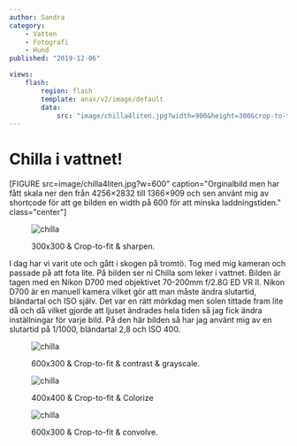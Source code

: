```yaml
---
author: Sandra
category:
    - Vatten
    - Fotografi
    - Hund
published: "2019-12-06"

views:
    flash:
        region: flash
        template: anax/v2/image/default
        data:
            src: "image/chilla4liten.jpg?width=900&height=300&crop-to-fit&area=12,0,50,0&f=contrast,-20&f=grayscale"
---
```

Chilla i vattnet!
==================================

[FIGURE src=image/chilla4liten.jpg?w=600" caption="Orginalbild men har fått skala ner den från 4256×2832 till 1366×909 och sen använt mig av shortcode för att ge bilden en width på 600 för att minska laddningstiden." class="center"]

<!--more-->


<figure class="figure right">
    <img src="image/chilla4liten.jpg?w=300&h=300&crop-to-fit&area=13,20,50,14&sharpen" alt="chilla">
    <figcaption>
        <p>300x300 & Crop-to-fit & sharpen.</p>
    </figcaption>
</figure>


I dag har vi varit ute och gått i skogen på tromtö. Tog med mig kameran och passade på att fota lite. På bilden ser ni Chilla som leker i vattnet. Bilden är tagen med en Nikon D700 med objektivet 70-200mm f/2.8G ED VR II. Nikon D700 är en manuell kamera vilket gör att man måste ändra slutartid, bländartal och ISO själv. Det var en rätt mörkdag men solen tittade fram lite då och då vilket gjorde att ljuset ändrades hela tiden så jag fick ändra inställningar för varje bild. På den här bilden så har jag använt mig av en slutartid på 1/1000, bländartal 2,8 och ISO 400.


<figure class="figure center">
    <img src="image/chilla4liten.jpg?w=600&h=300&crop-to-fit&area=12,0,50,0&f=contrast,-20&f=grayscale" alt="chilla">
    <figcaption>
        <p>600x300 & Crop-to-fit & contrast & grayscale.</p>
    </figcaption>
</figure>


<figure class="figure center">
    <img src="image/chilla4liten.jpg?w=400&h=400&crop-to-fit&area=13,20,50,14,0&f=colorize,-60,0,0,0" alt="chilla">
    <figcaption>
        <p>400x400 & Crop-to-fit & Colorize</p>
    </figcaption>
</figure>

<figure class="figure center">
    <img src="image/chilla4liten.jpg?w=600&h=300&crop-to-fit&area=12,0,50,0&convolve=emboss-alt" alt="chilla">
    <figcaption>
        <p>600x300 & Crop-to-fit & convolve.</p>
    </figcaption>
</figure>
